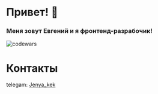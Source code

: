 # Привет! 👋

### Меня зовут Евгений и я фронтенд-разрабочик! 
<img src="https://www.codewars.com/users/JenyaUtkin/badges/large" alt="codewars"/>

# Контакты

telegam: <a href="https://t.me/Jenya_kek"> Jenya_kek </a> 


<!--
**JenyaUtkin/JenyaUtkin** is a ✨ _special_ ✨ repository because its `README.md` (this file) appears on your GitHub profile.

Here are some ideas to get you started:

- 🔭 I’m currently working on ...
- 🌱 I’m currently learning ...
- 👯 I’m looking to collaborate on ...
- 🤔 I’m looking for help with ...
- 💬 Ask me about ...
- 📫 How to reach me: ...
- 😄 Pronouns: ...
- ⚡ Fun fact: ...
-->
